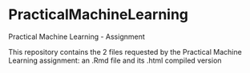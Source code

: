 PracticalMachineLearning
========================

Practical Machine Learning - Assignment

This repository contains the 2 files requested by the Practical Machine Learning assignment: an .Rmd file and its .html compiled version
